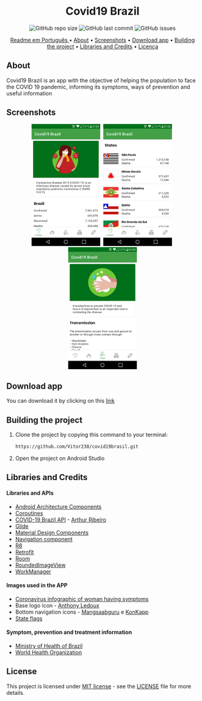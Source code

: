 <h1 align="center">Covid19 Brazil</h1>


<p align="center">
<img alt="GitHub repo size" src="https://img.shields.io/github/repo-size/Vitor238/Covid19-Brasil">

<img alt="GitHub last commit" src="https://img.shields.io/github/last-commit/Vitor238/Covid19-Brasil">

<img alt="GitHub issues" src="https://img.shields.io/github/issues/Vitor238/Covid19-Brasil">
</p>

<p align="center">
 <a href="./README.md">Readme em Português </a> •
 <a href="#about">About</a> •
 <a href="#screenshots">Screenshots</a> •
 <a href="#download-app">Download app</a> •
 <a href="#building-the-project">Building the project</a> •
 <a href="#libraries-and-credits">Libraries and Credits</a> •
 <a href="#licensa">Licença</a>
</p>

## About

Covid19 Brazil is an app with the objective of helping the population to face the COVID 19 pandemic, informing its symptoms, ways of prevention and useful information

## Screenshots

<p align="center">
<img src="./screenshots/screenshot_1_en.png" alt="Screenshot 1" 
width="180"> <img src="./screenshots/screenshot_2_en.png" 
alt="Screenshot 2" width="180" hspace="4"> <img src="./screenshots/screenshot_3_en.png" alt="Screenshot 3" 
width="180">
</p>

## Download app

You can download it by clicking on this [link](https://github.com/Vitor238/Covid19-Brasil/releases/download/v1.6.0/covid19brasil.apk)

## Building the project

1. Clone the project by copying this command to your terminal:

   ```bash
   https://github.com/Vitor238/covid19brasil.git
   ```

2. Open the project on Android Studio   

## Libraries and Credits

#### Libraries and APIs

* [Android Architecture Components](https://developer.android.com/topic/libraries/architecture)
* [Coroutines](https://developer.android.com/kotlin/coroutines)
* [COVID-19 Brazil API](https://github.com/devarthurribeiro/covid19-brazil-api) - [Arthur Ribeiro](https://github.com/devarthurribeiro)
* [Glide](https://github.com/bumptech/glide)
* [Material Design Components](https://material.io/components?platform=android)
* [Navigation component](https://developer.android.com/guide/navigation)
* [R8](https://developer.android.com/studio/build/shrink-code)
* [Retrofit](https://github.com/square/retrofit)
* [Room](https://developer.android.com/training/data-storage/room)
* [RoundedImageView](https://github.com/vinc3m1/RoundedImageView)
* [WorkManager](https://developer.android.com/topic/libraries/architecture/workmanager)

#### Images used in the APP

* [Coronavirus infographic of woman having symptoms](https://br.freepik.com/vetores-gratis/infografico-de-coronavirus-de-mulher-com-sintomas_7268263.htm#page=3&query=infografico+covid&position=39)
* Base logo icon - [Anthony Ledoux](https://www.iconfinder.com/Vntole)
* Bottom navigation icons - [Mangsaabguru](https://www.iconfinder.com/mangsaab) e [KonKapp](https://www.iconfinder.com/konkapp)
* [State flags](https://pt.wikipedia.org/wiki/Lista_de_bandeiras_do_Brasil)

#### Symptom, prevention and treatment information

* [Ministry of Health of Brazil](https://coronavirus.saude.gov.br/)
* [World Health Organization](https://www.who.int/emergencies/diseases/novel-coronavirus-2019)

## License

This project is licensed under [MIT license](https://opensource.org/licenses/MIT) - see the [LICENSE](LICENSE) file for more details.
